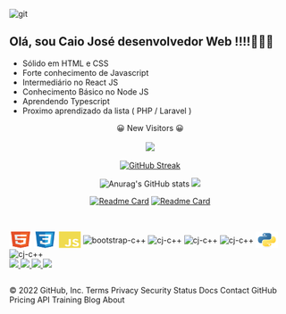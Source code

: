 ![git](https://user-images.githubusercontent.com/106616005/179858025-58389699-83cf-47e5-89ab-bc7ad4c4c61e.jpg)


## Olá, sou Caio José desenvolvedor Web !!!!👾👾👾

  - Sólido em HTML e CSS
  - Forte conhecimento de Javascript
  - Intermediário no React JS
  - Conhecimento Básico no Node JS
  - Aprendendo Typescript
  - Proximo aprendizado da lista ( PHP / Laravel )
   

<p align="center">
  😀 New Visitors 😀
   <br><br>
   <img alingn="center" src="https://profile-counter.glitch.me/CaiOliveira19/count.svg"/>
   
<div align="center" display="flex">
 
  <a href="https://github.com/CaiOliveira19">
 
[![GitHub Streak](http://github-readme-streak-stats.herokuapp.com?user=CaiOliveira19&theme=shades-of-purple&date_format=j%20M%5B%20Y%5D&locale=pt-br)](https://git.io/streak-stats)

 
 
![Anurag's GitHub stats](https://github-readme-stats.vercel.app/api?username=CaiOliveira19&show_icons=true&theme=shades-of-purple)
<img height="180em" src="https://github-readme-stats.vercel.app/api/top-langs/?username=CaiOliveira19&layout=compact&langs_count=7&theme=shades-of-purple"/>

</p>

<p float="left">

[![Readme Card](https://github-readme-stats.vercel.app/api/pin/?username=CaiOliveira19&repo=CaiOliveiraDev&theme=shades-of-purple)](https://github.com/CaiOliveira19/CaiOliveiraDev)
[![Readme Card](https://github-readme-stats.vercel.app/api/pin/?username=CaiOliveira19&repo=tattoo_page&theme=shades-of-purple)](https://github.com/CaiOliveira19/tattoo_page)

</p>

</div>
  
  ##
  
<div style="display: inline_block"><br>
  <img align="center" alt="cj-HTML" height="30" width="40" src="https://raw.githubusercontent.com/devicons/devicon/master/icons/html5/html5-original.svg">
  <img align="center" alt="cj-CSS" height="30" width="40" src="https://raw.githubusercontent.com/devicons/devicon/master/icons/css3/css3-original.svg">
  <img align="center" alt="cj-Js" height="30" width="40" src="https://raw.githubusercontent.com/devicons/devicon/master/icons/javascript/javascript-plain.svg">
  <img align="center" alt="bootstrap-c++" heigth="30" width="40" src="https://cdn.jsdelivr.net/gh/devicons/devicon/icons/bootstrap/bootstrap-original.svg" />
  <img align="center" alt="cj-c++" heigth="30" width="40" src="https://cdn.jsdelivr.net/gh/devicons/devicon/icons/react/react-original.svg" />
  <img align="center" alt="cj-c++" heigth="30" width="40" src="https://cdn.jsdelivr.net/gh/devicons/devicon/icons/nodejs/nodejs-plain.svg" />
  <img align="center" alt="cj-c++" heigth="30" width="40" src="https://cdn.jsdelivr.net/gh/devicons/devicon/icons/mysql/mysql-original-wordmark.svg" />
  <img align="center" alt="cj-Python" height="30" width="40" src="https://raw.githubusercontent.com/devicons/devicon/master/icons/python/python-original.svg">
  <img align="center" alt="cj-c++" heigth="30" width="40" src="https://cdn.jsdelivr.net/gh/devicons/devicon/icons/cplusplus/cplusplus-line.svg"  />
</div>
 
<div> 
  <a href = "mailto:cj.oliveira1904@gmail.com">
    <img src="https://img.shields.io/badge/-Gmail-%23333?style=for-the-badge&logo=gmail&logoColor=white" target="_blank">
  </a>
  <a href="https://www.linkedin.com/in/caio-jose-44a8b9237/" target="_blank">
    <img src="https://img.shields.io/badge/-LinkedIn-%230077B5?style=for-the-badge&logo=linkedin&logoColor=white" target="_blank">
  </a> 
  <a href="https://www.facebook.com/caio.jusee" target="_blank">
    <img src="https://img.shields.io/badge/Facebook-1877F2?style=for-the-badge&logo=facebook&logoColor=white" target="_blank">
  </a>
  <a href="https://wa.me/5521969921216" target="_blank">
    <img src="https://img.shields.io/badge/whatsapp-00000?style=for-the-badge&logo=whatsapp&logoColor=white" target="_blank">
  </a>
</div>
  
  ##
  
© 2022 GitHub, Inc.
Terms
Privacy
Security
Status
Docs
Contact GitHub
Pricing
API
Training
Blog
About
